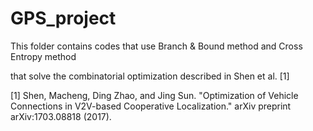 # GPS_project

This folder contains codes that use Branch & Bound method and Cross Entropy method 

that solve the combinatorial optimization described in Shen et al. [1]

[1] Shen, Macheng, Ding Zhao, and Jing Sun. "Optimization of Vehicle Connections in V2V-based Cooperative Localization." arXiv preprint arXiv:1703.08818 (2017).
